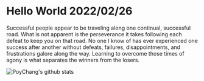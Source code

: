 # Hello World 2022/02/26

Successful people appear to be traveling along one continual, successful road. What is not apparent is the perseverance it takes following each defeat to keep you on that road. No one I know of has ever experienced one success after another without defeats, failures, disappointments, and frustrations galore along the way. Learning to overcome those times of agony is what separates the winners from the losers.

![PoyChang's github stats](https://github-readme-stats.vercel.app/api?username=poychang&show_icons=true&theme=dracula)
